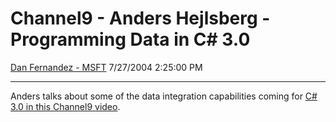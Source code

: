 <div id="page">

# Channel9 - Anders Hejlsberg - Programming Data in C\# 3.0

[Dan Fernandez -
MSFT](https://social.msdn.microsoft.com/profile/Dan%20Fernandez%20-%20MSFT)
7/27/2004 2:25:00 PM

-----

<div id="content">

Anders talks about some of the data integration capabilities coming for
[C\# 3.0 in this Channel9
video](https://channel9.msdn.com/ShowPost.aspx?PostID=10276).

</div>

</div>
